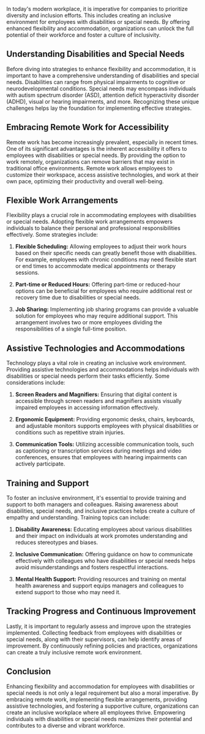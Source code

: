 
In today's modern workplace, it is imperative for companies to prioritize diversity and inclusion efforts. This includes creating an inclusive environment for employees with disabilities or special needs. By offering enhanced flexibility and accommodation, organizations can unlock the full potential of their workforce and foster a culture of inclusivity.

## Understanding Disabilities and Special Needs

Before diving into strategies to enhance flexibility and accommodation, it is important to have a comprehensive understanding of disabilities and special needs. Disabilities can range from physical impairments to cognitive or neurodevelopmental conditions. Special needs may encompass individuals with autism spectrum disorder (ASD), attention deficit hyperactivity disorder (ADHD), visual or hearing impairments, and more. Recognizing these unique challenges helps lay the foundation for implementing effective strategies.

## Embracing Remote Work for Accessibility

Remote work has become increasingly prevalent, especially in recent times. One of its significant advantages is the inherent accessibility it offers to employees with disabilities or special needs. By providing the option to work remotely, organizations can remove barriers that may exist in traditional office environments. Remote work allows employees to customize their workspace, access assistive technologies, and work at their own pace, optimizing their productivity and overall well-being.

## Flexible Work Arrangements

Flexibility plays a crucial role in accommodating employees with disabilities or special needs. Adopting flexible work arrangements empowers individuals to balance their personal and professional responsibilities effectively. Some strategies include:

1. **Flexible Scheduling:** Allowing employees to adjust their work hours based on their specific needs can greatly benefit those with disabilities. For example, employees with chronic conditions may need flexible start or end times to accommodate medical appointments or therapy sessions.
    
2. **Part-time or Reduced Hours:** Offering part-time or reduced-hour options can be beneficial for employees who require additional rest or recovery time due to disabilities or special needs.
    
3. **Job Sharing:** Implementing job sharing programs can provide a valuable solution for employees who may require additional support. This arrangement involves two or more employees dividing the responsibilities of a single full-time position.
    

## Assistive Technologies and Accommodations

Technology plays a vital role in creating an inclusive work environment. Providing assistive technologies and accommodations helps individuals with disabilities or special needs perform their tasks efficiently. Some considerations include:

1. **Screen Readers and Magnifiers:** Ensuring that digital content is accessible through screen readers and magnifiers assists visually impaired employees in accessing information effectively.
    
2. **Ergonomic Equipment:** Providing ergonomic desks, chairs, keyboards, and adjustable monitors supports employees with physical disabilities or conditions such as repetitive strain injuries.
    
3. **Communication Tools:** Utilizing accessible communication tools, such as captioning or transcription services during meetings and video conferences, ensures that employees with hearing impairments can actively participate.
    

## Training and Support

To foster an inclusive environment, it's essential to provide training and support to both managers and colleagues. Raising awareness about disabilities, special needs, and inclusive practices helps create a culture of empathy and understanding. Training topics can include:

1. **Disability Awareness:** Educating employees about various disabilities and their impact on individuals at work promotes understanding and reduces stereotypes and biases.
    
2. **Inclusive Communication:** Offering guidance on how to communicate effectively with colleagues who have disabilities or special needs helps avoid misunderstandings and fosters respectful interactions.
    
3. **Mental Health Support:** Providing resources and training on mental health awareness and support equips managers and colleagues to extend support to those who may need it.
    

## Tracking Progress and Continuous Improvement

Lastly, it is important to regularly assess and improve upon the strategies implemented. Collecting feedback from employees with disabilities or special needs, along with their supervisors, can help identify areas of improvement. By continuously refining policies and practices, organizations can create a truly inclusive remote work environment.

## Conclusion

Enhancing flexibility and accommodation for employees with disabilities or special needs is not only a legal requirement but also a moral imperative. By embracing remote work, implementing flexible arrangements, providing assistive technologies, and fostering a supportive culture, organizations can create an inclusive workplace where all employees thrive. Empowering individuals with disabilities or special needs maximizes their potential and contributes to a diverse and vibrant workforce.
